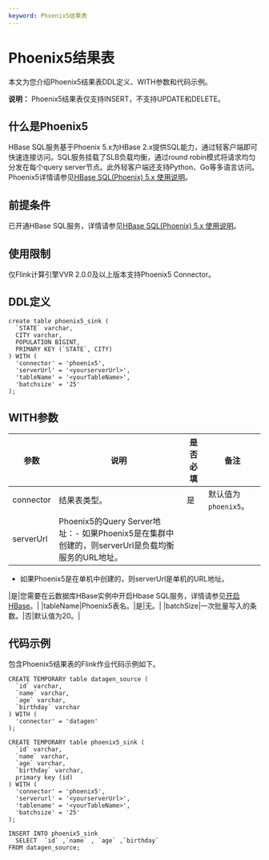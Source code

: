 ```yaml
---
keyword: Phoenix5结果表
---
```


# Phoenix5结果表

本文为您介绍Phoenix5结果表DDL定义、WITH参数和代码示例。

**说明：** Phoenix5结果表仅支持INSERT，不支持UPDATE和DELETE。

## 什么是Phoenix5

HBase SQL服务基于Phoenix 5.x为HBase 2.x提供SQL能力，通过轻客户端即可快速连接访问。SQL服务挂载了SLB负载均衡，通过round robin模式将请求均匀分发在每个query server节点。此外轻客户端还支持Python、Go等多语言访问。Phoenix5详情请参见[HBase SQL\(Phoenix\) 5.x 使用说明]()。

## 前提条件

已开通HBase SQL服务，详情请参见[HBase SQL\(Phoenix\) 5.x 使用说明]()。

## 使用限制

仅Flink计算引擎VVR 2.0.0及以上版本支持Phoenix5 Connector。

## DDL定义

```
create table phoenix5_sink (
  `STATE` varchar,
  CITY varchar,
  POPULATION BIGINT,
  PRIMARY KEY (`STATE`, CITY)
) WITH (
  'connector' = 'phoenix5',
  'serverUrl' = '<yourserverUrl>',
  'tableName' = '<yourTableName>',
  'batchsize' = '25'
);
```

## WITH参数

|参数|说明|是否必填|备注|
|--|--|----|--|
|connector|结果表类型。|是|默认值为`phoenix5`。|
|serverUrl|Phoenix5的Query Server地址：-   如果Phoenix5是在集群中创建的，则serverUrl是负载均衡服务的URL地址。
-   如果Phoenix5是在单机中创建的，则serverUrl是单机的URL地址。

|是|您需要在云数据库HBase实例中开启Hbase SQL服务，详情请参见[开启HBase](section_2nj_tsp_mbz)。|
|tableName|Phoenix5表名。|是|无。|
|batchSize|一次批量写入的条数。|否|默认值为20。|

## 代码示例

包含Phoenix5结果表的Flink作业代码示例如下。

```
CREATE TEMPORARY table datagen_source (
  `id` varchar,
  `name` varchar,
  `age` varchar,
  `birthday` varchar 
) WITH (
  'connector' = 'datagen'
);

CREATE TEMPORARY table phoenix5_sink (
  `id` varchar,
  `name` varchar,
  `age` varchar,
  `birthday` varchar,
  primary key (id)
) WITH (
  'connector' = 'phoenix5',
  'serverurl' = '<yourserverUrl>',
  'tablename' = '<yourTableName>',
  'batchsize' = '25'
);

INSERT INTO phoenix5_sink
  SELECT  `id` ,`name` , `age` ,`birthday` 
FROM datagen_source;
```

